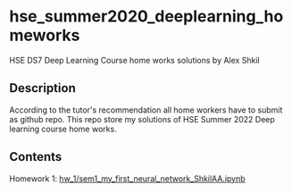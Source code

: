 # hse_summer2020_deeplearning_homeworks
HSE DS7 Deep Learning Course home works solutions by Alex Shkil

## Description
According to the tutor's recommendation all home workers have to submit as github repo. This repo store my solutions of HSE Summer 2022 Deep learning course home works.

## Contents
Homework 1: [hw_1/sem1_my_first_neural_network_ShkilAA.ipynb](hw_1/sem1_my_first_neural_network_ShkilAA.ipynb)
